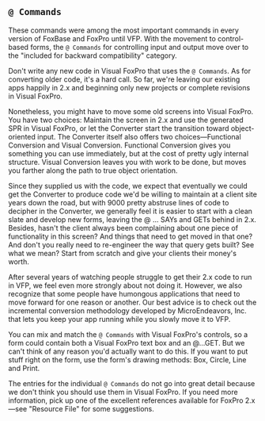 ## `@ Commands`

These commands were among the most important commands in every version of FoxBase and FoxPro until VFP. With the movement to control-based forms, the `@ Commands` for controlling input and output move over to the "included for backward compatibility" category.

Don't write any new code in Visual FoxPro that uses the `@ Commands`. As for converting older code, it's a hard call. So far, we're leaving our existing apps happily in 2.x and beginning only new projects or complete revisions in Visual FoxPro.

Nonetheless, you might have to move some old screens into Visual FoxPro. You have two choices: Maintain the screen in 2.x and use the generated SPR in Visual FoxPro, or let the Converter start the transition toward object-oriented input. The Converter itself also offers two choices&mdash;Functional Conversion and Visual Conversion. Functional Conversion gives you something you can use immediately, but at the cost of pretty ugly internal structure. Visual Conversion leaves you with work to be done, but moves you farther along the path to true object orientation. 

Since they supplied us with the code, we expect that eventually we could get the Converter to produce code we'd be willing to maintain at a client site years down the road, but with 9000 pretty abstruse lines of code to decipher in the Converter, we generally feel it is easier to start with a clean slate and develop new forms, leaving the @ ... SAYs and GETs behind in 2.x. Besides, hasn't the client always been complaining about one piece of functionality in this screen? And things that need to get moved in that one? And don't you really need to re-engineer the way that query gets built? See what we mean? Start from scratch and give your clients their money's worth.

After several years of watching people struggle to get their 2.x code to run in VFP, we feel even more strongly about not doing it. However, we also recognize that some people have humongous applications that need to move forward for one reason or another. Our best advice is to check out the incremental conversion methodology developed by MicroEndeavors, Inc. that lets you keep your app running while you slowly move it to VFP.

You can mix and match the `@ Commands` with Visual FoxPro's controls, so a form could contain both a Visual FoxPro text box and an @...GET. But we can't think of any reason you'd actually want to do this. If you want to put stuff right on the form, use the form's drawing methods: Box, Circle, Line and Print.

The entries for the individual `@ Commands` do not go into great detail because we don't think you should use them in Visual FoxPro. If you need more information, pick up one of the excellent references available for FoxPro 2.x&mdash;see "Resource File" for some suggestions.
